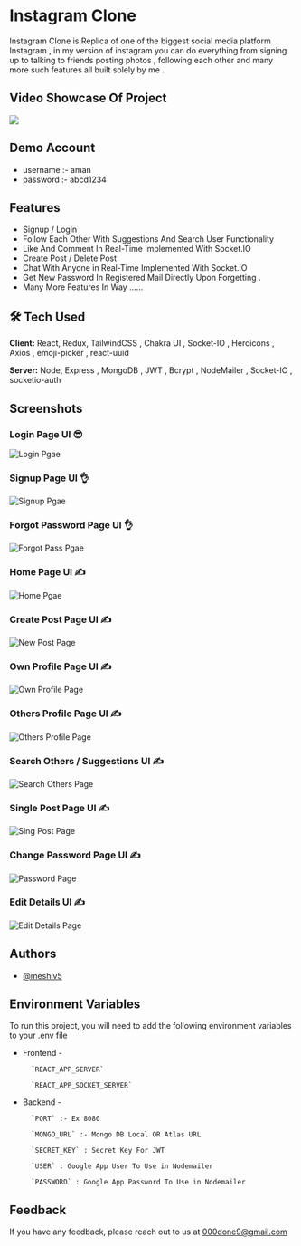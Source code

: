 
# Instagram Clone

 Instagram Clone is Replica of one of the biggest social media platform Instagram , in my version of instagram you can do everything from signing up to talking to friends posting photos , following each other and many more such features all built solely by me .
## Video Showcase Of Project 
[![](https://markdown-videos.deta.dev/youtube/PvIXahE1wyo)](https://youtu.be/PvIXahE1wyo)
## Demo Account 
- username :- aman
- password :- abcd1234

## Features

- Signup / Login
- Follow Each Other With Suggestions And Search User Functionality
- Like And Comment In Real-Time Implemented With Socket.IO
- Create Post / Delete Post
- Chat With Anyone in Real-Time Implemented With Socket.IO
- Get New Password In Registered Mail Directly Upon Forgetting .
- Many More Features In Way ......


## 🛠 Tech Used

**Client:** React, Redux, TailwindCSS , Chakra UI , Socket-IO , Heroicons , Axios , emoji-picker , react-uuid

**Server:** Node, Express , MongoDB , JWT , Bcrypt , NodeMailer , Socket-IO , socketio-auth


## Screenshots



### Login Page UI 😎

![Login Pgae](https://i.ibb.co/G2XJpYy/login-Page.png)


### Signup Page UI 👌

![Signup Pgae](https://i.ibb.co/qW3hGzP/signup-Page.png)



### Forgot Password Page UI 👌

![Forgot Pass Pgae](https://i.ibb.co/0ymN30F/forgotpass.png)



### Home Page UI ✍️

![Home Pgae](https://i.ibb.co/nLHKZPG/homePage.png)




### Create Post Page UI ✍️

![New Post Page](https://i.ibb.co/dJg7bvC/newPost.png)



### Own Profile Page UI ✍️

![Own Profile Page](https://i.ibb.co/ZLntYR8/profile-Page.png)


### Others Profile Page UI ✍️

![Others Profile Page](https://i.ibb.co/mJ1Dq0x/others-Profile.png)


### Search Others / Suggestions  UI ✍️

![Search Others Page](https://i.ibb.co/T43f5fV/search-User.png)


### Single Post Page UI ✍️

![Sing  Post Page](https://i.ibb.co/2c7BTcr/single-Post.png)


### Change Password Page UI ✍️

![Password  Page](https://i.ibb.co/fSwsD6F/change-Password.png)



### Edit Details UI ✍️

![Edit Details Page](https://i.ibb.co/QKL8ZdF/editprofile.png)




## Authors

- [@meshiv5](https://github.com/meshiv5)


## Environment Variables

To run this project, you will need to add the following environment variables to your .env file

- Frontend -

        `REACT_APP_SERVER`

        `REACT_APP_SOCKET_SERVER`

- Backend -

        `PORT` :- Ex 8080

        `MONGO_URL` :- Mongo DB Local OR Atlas URL

        `SECRET_KEY` : Secret Key For JWT

        `USER` : Google App User To Use in Nodemailer

        `PASSWORD` : Google App Password To Use in Nodemailer


## Feedback

If you have any feedback, please reach out to us at 000done9@gmail.com

